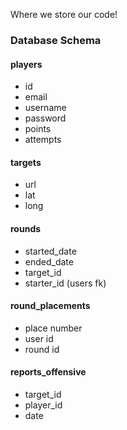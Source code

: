 Where we store our code!

### Database Schema

#### players
+ id 
+ email
+ username
+ password
+ points
+ attempts

#### targets
+ url
+ lat
+ long
  
#### rounds
+ started_date
+ ended_date
+ target_id
+ starter_id (users fk)

#### round_placements
+ place number
+ user id
+ round id

#### reports_offensive
+ target_id
+ player_id
+ date
